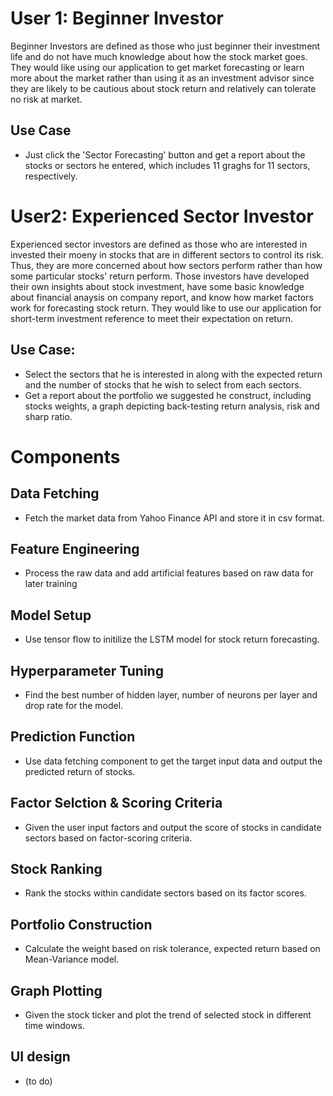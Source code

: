 # User 1: Beginner Investor
Beginner Investors are defined as those who just beginner their investment life and do not have much knowledge about how the stock market goes. They would like using our application to get market forecasting or learn more about the market rather than using it as an investment advisor since they are likely to be cautious about stock return and relatively can tolerate no risk at market.


## Use Case
- Just click the 'Sector Forecasting' button and get a report about the stocks or sectors he entered, which includes 11 graghs for 11 sectors, respectively.

# User2: Experienced Sector Investor
Experienced sector investors are defined as those who are interested in invested their moeny in stocks that are in different sectors to control its risk. Thus, they are more concerned about how sectors perform rather than how some particular stocks' return perform. Those investors have developed their own insights about stock investment, have some basic knowledge about financial anaysis on company report, and know how market factors work for forecasting stock return. They would like to use our application for short-term investment reference to meet their expectation on return.

## Use Case:
-  Select the sectors that he is interested in along with the expected return and the number of stocks that he wish to select from each sectors.
-  Get a report about the portfolio we suggested he construct, including stocks weights, a graph depicting back-testing return analysis, risk and sharp ratio.



# Components
## Data Fetching
  - Fetch the market data from Yahoo Finance API and store it in csv format.
## Feature Engineering
  - Process the raw data and add artificial features based on raw data for later training
## Model Setup
  - Use tensor flow to initilize the LSTM model for stock return forecasting.
## Hyperparameter Tuning
  - Find the best number of hidden layer, number of neurons per layer and drop rate for the model.
## Prediction Function
  - Use data fetching component to get the target input data and output the predicted return of stocks.
## Factor Selction & Scoring Criteria
  - Given the user input factors and output the score of stocks in candidate sectors based on factor-scoring criteria.
## Stock Ranking
  - Rank the stocks within candidate sectors based on its factor scores.
## Portfolio Construction
  - Calculate the weight based on risk tolerance, expected return based on Mean-Variance model.
## Graph Plotting
  - Given the stock ticker and plot the trend of selected stock in different time windows.
## UI design
  - (to do)
